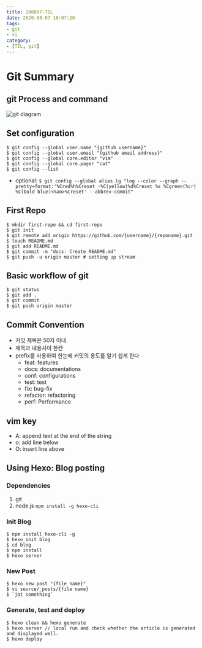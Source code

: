 ```yaml
---
title: 200807-TIL
date: 2020-08-07 18:07:20
tags:
- git
- vi
category:
- [TIL, git]
---
```


# Git Summary

## git Process and command

![git diagram](/images/1.png)

## Set configuration

    $ git config --global user.name "{github username}"
    $ git config --global user.email "{github email address}"
    $ git config --global core.editor "vim"
    $ git config --global core.pager "cat"
    $ git config --list

- optional: `$ git config --global alias.lg "log --color --graph --pretty=format:'%Cred%h%Creset -%C(yellow)%d%Creset %s %Cgreen(%cr) %C(bold blue)<%an>%Creset' --abbrev-commit"`

## First Repo

    $ mkdir first-repo && cd first-repo
    $ git init
    $ git remote add origin https://github.com/{username}/{reponame}.git
    $ touch README.md
    $ git add README.md
    $ git commit -m "docs: Create README.md"
    $ git push -u origin master # setting up stream

## Basic workflow of git

    $ git status
    $ git add .
    $ git commit
    $ git push origin master

## Commit Convention

- 커밋 제목은 50자 이내
- 제목과 내용사이 한칸
- prefix를 사용하여 한눈에 커밋의 용도를 알기 쉽게 한다
  - feat: features
  - docs: documentations
  - conf:  configurations
  - test: test
  - fix: bug-fix
  - refactor: refactoring
  - perf: Performance

## vim key

- A: append text at the end of the string
- o: add line below
- O: insert line above

## Using Hexo: Blog posting

### Dependencies

1. git
2. node.js
`npm install -g hexo-cli`

### Init Blog

    $ npm install hexo-cli -g
    $ hexo init blog
    $ cd blog
    $ npm install
    $ hexo server

### New Post

    $ hexo new post "{file name}"
    $ vi source/_posts/{file name}
    $ `jot something`

### Generate, test and deploy

    $ hexo clean && hexo generate
    $ hexo server // local run and check whether the article is generated and displayed well.
    $ hexo deploy

